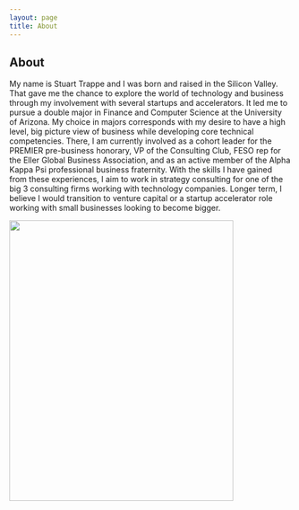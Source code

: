 ```yaml
---
layout: page
title: About
---
```

## About
My name is Stuart Trappe and I was born and raised in the Silicon Valley. That gave me the chance to explore the world of technology and business through my involvement with several startups and accelerators. It led me to pursue a double major in Finance and Computer Science at the University of Arizona. My choice in majors corresponds with my desire to have a high level, big picture view of business while developing core technical competencies. There, I am currently involved as a cohort leader for the PREMIER pre-business honorary, VP of the Consulting Club, FESO rep for the Eller Global Business Association, and as an active member of the Alpha Kappa Psi professional business fraternity. With the skills I have gained from these experiences, I aim to work in strategy consulting for one of the big 3 consulting firms working with technology companies. Longer term, I believe I would transition to venture capital or a startup accelerator role working with small businesses looking to become bigger.

<img src="https://raw.githubusercontent.com/GentlemanShark/Online-Resume/master/img/Stuart.jpg" width="400" height="500">
